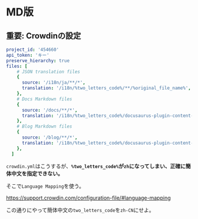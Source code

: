 # MD版

## 重要: Crowdinの設定

```crowdin.yml
project_id: '454660'
api_token: 'キー'
preserve_hierarchy: true
files: [
    # JSON translation files
    {
      source: '/i18n/ja/**/*',
      translation: '/i18n/%two_letters_code%/**/%original_file_name%',
    },
    # Docs Markdown files
    {
      source: '/docs/**/*',
      translation: '/i18n/%two_letters_code%/docusaurus-plugin-content-docs/current/**/%original_file_name%',
    },
    # Blog Markdown files
    {
      source: '/blog/**/*',
      translation: '/i18n/%two_letters_code%/docusaurus-plugin-content-blog/**/%original_file_name%',
    },
  ]
```

`crowdin.yml`はこうするが、**`%two_letters_code%`が`zh`になってしまい、正確に簡体中文を指定できない。**

そこで`Language Mapping`を使う。

https://support.crowdin.com/configuration-file/#language-mapping

この通りにやって簡体中文の`two_letters_code`を`zh-CN`にせよ。
